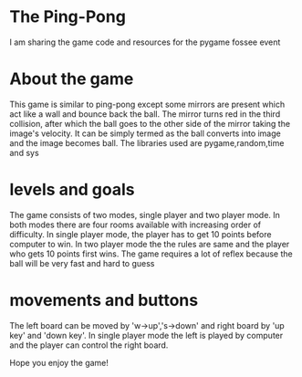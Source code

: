 # The Ping-Pong
I am sharing the game code and resources for the pygame fossee event

# About the game
This game is similar to ping-pong except some mirrors are present which act like a wall and bounce back the ball.
The mirror turns red in the third collision, after which the ball goes to the other side of the mirror taking the image's velocity.
It can be simply termed as the ball converts into image and the image becomes ball.
The libraries used are pygame,random,time and sys

# levels and goals
The game consists of two modes, single player and two player mode.
In both modes there are four rooms available with increasing order of difficulty.
In single player mode, the player has to get 10 points before computer to win.
In two player mode the the rules are same and the player who gets 10 points first wins.
The game requires a lot of reflex because the ball will be very fast and hard to guess

# movements and buttons
The left board can be moved by 'w->up','s->down' and right board by 'up key' and 'down key'.
In single player mode the left is played by computer and the player can control the right board.

Hope you enjoy the game!
